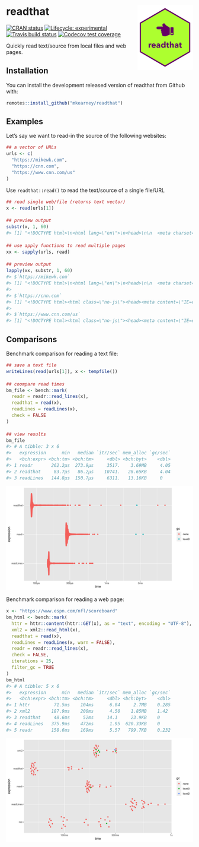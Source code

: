 
<!-- README.md is generated from README.Rmd. Please edit that file -->

# readthat <img src='man/figures/logo.png' align="right" height="173.5" />

<!-- badges: start -->

[![CRAN
status](https://www.r-pkg.org/badges/version/readthat)](https://CRAN.R-project.org/package=readthat)
[![Lifecycle:
experimental](https://img.shields.io/badge/lifecycle-experimental-orange.svg)](https://www.tidyverse.org/lifecycle/#experimental)
[![Travis build
status](https://travis-ci.org/mkearney/readthat.svg?branch=master)](https://travis-ci.org/mkearney/readthat)
[![Codecov test
coverage](https://codecov.io/gh/mkearney/readthat/branch/master/graph/badge.svg)](https://codecov.io/gh/mkearney/readthat?branch=master)
<!-- badges: end -->

Quickly read text/source from local files and web pages.

## Installation

You can install the development released version of readthat from Github
with:

``` r
remotes::install_github("mkearney/readthat")
```

## Examples

Let’s say we want to read-in the source of the following websites:

``` r
## a vector of URLs
urls <- c(
  "https://mikewk.com",
  "https://cnn.com",
  "https://www.cnn.com/us"
)
```

Use `readthat::read()` to read the text/source of a single file/URL

``` r
## read single web/file (returns text vector)
x <- read(urls[1])

## preview output
substr(x, 1, 60)
#> [1] "<!DOCTYPE html>\n<html lang=\"en\">\n<head>\n\n  <meta charset=\"ut"

## use apply functions to read multiple pages
xx <- sapply(urls, read)

## preview output
lapply(xx, substr, 1, 60)
#> $`https://mikewk.com`
#> [1] "<!DOCTYPE html>\n<html lang=\"en\">\n<head>\n\n  <meta charset=\"ut"
#> 
#> $`https://cnn.com`
#> [1] "<!DOCTYPE html><html class=\"no-js\"><head><meta content=\"IE=e"
#> 
#> $`https://www.cnn.com/us`
#> [1] "<!DOCTYPE html><html class=\"no-js\"><head><meta content=\"IE=e"
```

## Comparisons

Benchmark comparison for reading a text file:

``` r
## save a text file
writeLines(read(urls[1]), x <- tempfile())

## coompare read times
bm_file <- bench::mark(
  readr = readr::read_lines(x),
  readthat = read(x),
  readLines = readLines(x),
  check = FALSE
)

## view results
bm_file
#> # A tibble: 3 x 6
#>   expression      min   median `itr/sec` mem_alloc `gc/sec`
#>   <bch:expr> <bch:tm> <bch:tm>     <dbl> <bch:byt>    <dbl>
#> 1 readr       262.2µs  273.9µs     3517.    3.69MB     4.05
#> 2 readthat     83.7µs   86.2µs    10741.   28.65KB     4.04
#> 3 readLines   144.8µs  150.7µs     6311.   13.16KB     0
```

![](man/figures/README-bm_file.png)

Benchmark comparison for reading a web page:

``` r
x <- "https://www.espn.com/nfl/scoreboard"
bm_html <- bench::mark(
  httr = httr::content(httr::GET(x), as = "text", encoding = "UTF-8"),
  xml2 = xml2::read_html(x),
  readthat = read(x),
  readLines = readLines(x, warn = FALSE),
  readr = readr::read_lines(x),
  check = FALSE,
  iterations = 25,
  filter_gc = TRUE
)
bm_html
#> # A tibble: 5 x 6
#>   expression      min   median `itr/sec` mem_alloc `gc/sec`
#>   <bch:expr> <bch:tm> <bch:tm>     <dbl> <bch:byt>    <dbl>
#> 1 httr         71.5ms    104ms      6.84     2.7MB    0.285
#> 2 xml2        187.9ms    200ms      4.50    1.85MB    1.42 
#> 3 readthat     48.6ms     52ms     14.1     23.9KB    0    
#> 4 readLines   375.9ms    472ms      1.95  620.33KB    0    
#> 5 readr       158.6ms    169ms      5.57   799.7KB    0.232
```

![](man/figures/README-bm_html.png)
